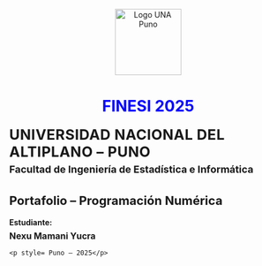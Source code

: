 <p align="center">
  <img src="https://upload.wikimedia.org/wikipedia/commons/9/95/Logo_UNAP.png" alt="Logo UNA Puno" width="120"/>
</p>

<h1 align="center" style="color:blue;">
  FINESI 2025
</h1>


  <!-- Texto centrado -->
  <h1 style="margin:6px 0 6px 0; font-size:26px; letter-spacing:0.5px;">UNIVERSIDAD NACIONAL DEL ALTIPLANO – PUNO</h1>
  <h2 style="margin:4px 0 14px 0; font-size:18px; font-weight:700;">Facultad de Ingeniería de Estadística e Informática</h2>

  <hr style="border:none; height:1px; background:rgba(255,255,255,0.15); width:80%; margin:16px auto;" />

  <h1 style="margin:10px 0 18px 0; font-size:22px;"> Portafolio – Programación Numérica</h1>

  <div style="max-width:700px; margin:0 auto;">
    <p style="margin:12px 0 6px 0; font-size:14px;"> <strong>Estudiante:</strong></p>
    <p style="margin:0 0 12px 0; font-size:16px;"><strong>Nexu Mamani Yucra</strong></p>


    <p style= Puno – 2025</p>
  </div>
</div>


